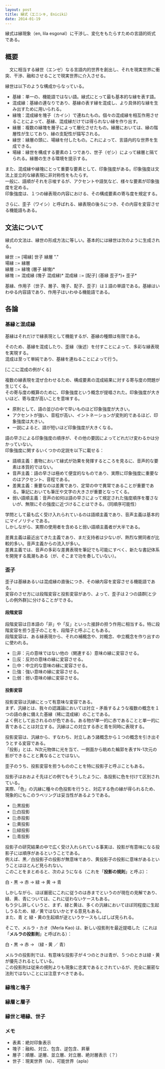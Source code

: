 ```yaml
---
layout: post
title: 縁式（エニシキ, Eniciki）
date: 2014-01-19
---
```


縁式は縁現象（en, lila esgonal）に干渉し、変化をもたらすための言語的術式である。  

## 概要
　文に相当する縁世（エンゼ）なる言語内的世界を創出し、それを現実世界に衝突、干渉、融和させることで現実世界に介入させる。

縁世は以下のような構成からなっている。

- 基縁：単一の、機能語ではない語。縁式にとって最も基本的な縁を表す語。
- 混成縁：基縁の連なりであり、基縁の表す縁を混成し、より具体的な縁を生み出すために用いられる。
- 縁塊：混成縁を塊子（カイシ）で連ねたもの。個々の混成縁を相互作用させることによって、基縁、混成縁だけでは得られない縁を作り出す。
- 縁層：複数の縁塊を層子によって層化させたもの。縁層においては、縁の階層性が生じており、縁の支配性が描写される。
- 縁世：縁層の頭に、場縁を付したもの。これによって、言語内的な世界を生成できる。
- 場縁：縁世を構成する要素の１つであり、世子（ゼシ）によって縁層と隔てられる。縁層の生きる環境を提示する。

また、混成縁や縁塊にとって重要な要素として、印象強度がある。印象強度は文法上並立的な縁表現に非対称性をもたらす。  
一般に、語順がそれを示唆するが、アクセントや語気など、様々な要素が印象強度を定める。  
印象強度は、１つの縁表現の内容における、その構成要素の寄与度を規定する。

さらに、歪子（ワイシ）と呼ばれる、縁表現の後ろにつき、その内容を変容させる機能語もある。

## 文法について

縁式の文法は、縁世の形成方法に等しい。基本的には縁世は次のように生成される。

縁世 ::= [場縁] 世子 縁層 "."  
場縁 ::= 縁層  
縁層 ::= 縁塊 (層子 縁塊)*  
縁塊 ::= 混成縁 (塊子 混成縁)*
混成縁 ::= [配子] (基縁 歪子*)+ 歪子* 

基縁、作用子（世子、層子、塊子、配子、歪子）は１語の単語である。基縁はいわゆる内容語であり、作用子はいわゆる機能語である。

## 各論

### 基縁と混成縁

基縁はそれだけで縁表現として機能するが、基縁の種類は有限である。

そのため、基縁を混成したり、歪縁（後述）を付すことによって、多彩な縁表現を実現する。  
混成は至って単純であり、基縁を連ねることによって行う。

[ここに混成の例がくる]

複数の縁表現を混ぜ合わせるため、構成要素の混成結果に対する寄与度の問題が生じてくる。  
その寄与度の概算のために、印象強度という概念が提唱された。印象強度が大きいほど、寄与度が高いことを意味する。

- 原則として、語の並びの中で早いものほど印象強度が大きい。
- アクセントが強い、音程が高い、イントネーションが変則的であるほど、印象強度は大きい。
- 一説によると、語が短いほど印象強度が大きくなる。

語の早さによる印象強度の順序が、その他の要因によってどれだけ変わるかは分かっていない。  
印象強度に関するいくつかの定説を以下に載せる：

- 語順主義：書物において縁式が効果を発揮するところを見るに、音声的な要素は本質的ではない。
- 音声主義：語の早さは極めて便宜的なものであり、実際に印象強度に重要なのはアクセント、音程である。
- 差異主義：重要なのは差異であり、定常の中で異常であることが重要である。筆記においても筆圧や文字の大きさが重要となってくる。
- 弱い語順主義：音声の如何は語の早さによって規定された強度順序を覆さないが、無限にその強度に近づけることはできる。（同順序可能性）

学問として最も広く受け入れられているのは語順主義であり、音声主義は基本的にマイノリティである。  
しかしながら、実際の使用者を含めると弱い語順主義者が大半である。  

差異主義は最近出てきた主義であり、まだ支持者は少ないが、熱烈な賛同者が比較的多い。音声主義からの流入が多い。  
差異主義では、音声の多彩な差異表現を筆記でも可能にすべく、新たな書記体系を開発する風潮もある（が、そこまで功を奏していない）。

### 歪子

歪子は基縁あるいは混成縁の直後につき、その縁内容を変容させる機能語である。  
変容のさせ方には段階変容と投影変容があり、よって、歪子は２つの語群[と少しの例外群]に分けることができる。  

#### 段階変容

段階変容は日本語の「非」や「反」といった接辞の担う作用に相当する。特に段階変容を担う歪子のことを、段階子と呼ぶこともある。  
段階変容は、ある縁表現から、それの補概念や、対概念、中立概念を作り出すのに使われる。

- [];非：元の意味ではない他の（関連する）意味の縁に変容させる。
- [];反：反対の意味の縁に変容させる。
- [];中：中立的な意味の縁に変容させる。
- [];強：強い意味の縁に変容させる。
- [];弱：弱い意味の縁に変容させる。

#### 投影変容

投影変容は汎縁にとって有意味な変容である。  
まず、汎縁とは、我々の認識論においては対立・矛盾するような複数の概念を１つの語の身に備えた基縁（稀に混成縁）のことである。  
よく例として出されるのが色である。ある物が単一的に赤であることと単一的に青であることは対立する。汎縁はこの対立する赤と青を同時に表現する。

投影変容は、汎縁から、すなわち、対立しあう諸概念から１つの概念を引き出そうとする変容である。  
「投影」とは、N次元物体に光を当て、一側面から眺めた輪郭を表すN-1次元の影ができることと異なることではない。  

歪子のうち、投影変容を担うもののことを特に投影子と呼ぶこともある。

投影子はおおよそ先ほどの例でもそうしたように、各投影に色を付けて区別されている。  
実際、「色」の汎縁に種々の色投影を行うと、対応する色の縁が得られるため、現象的にもこのラベリングは妥当性があるようである。  

- [];黒投影
- [];白投影
- [];赤投影
- [];黄投影
- [];緑投影
- [];青投影

投影子の研究結果の中で広く受け入れられている事実は、投影が有意味になる投影子には順序があるということである。  
例えば、黒／白投影子の投影が無意味であり、黄投影子の投影に意味があるということはほとんど見られない。  
このことをまとめると、次のようになる（これを「**投影の規則**」と呼ぶ）：

白・黒 → 赤 → 緑 → 黄 → 青 

しかしながら、ほぼ厳密にこれに従うのは赤までというのが現在の見解であり、緑、黄、青については、これに従わないケースもある。  
もう少し詳しくいうと、まず、緑と黄は、多くの汎縁においてほぼ同程度に生起しうるため、緑／黄ではないかとする意見もある。  
また、青 と 緑・黄の生起順が逆というケースもしばしば見られる。

そこで、メルラ・カオ（Merla Kao) は、新しい投影則を最近提唱した（これは「**メルラの投影則**」と呼ばれる）：

白・黒 → 赤 → （緑・黄 ／ 青）

メルラの投影則では、有意味な投影子が４つのときは青が、５つのときは緑・黄が優先されるとしている。  
この投影則は従来の規則よりも現象に忠実であるとされているが、完全に厳密な法則ではないことには注意すべきである。

### 縁塊と塊子


### 縁層と層子


### 縁世と場縁、世子


### メモ

- 表素：絶対印象表示
- 塊子：融和、対立、包含、逆包含、昇華
- 層子：順層、逆層、並立層、対立層、絶対層表示（？）
- 世子：現実世界（la）、可能世界（apla）
